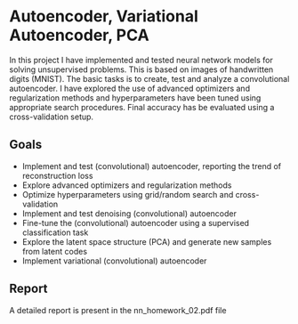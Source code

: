 # Autoencoder, Variational Autoencoder, PCA
In this project I have implemented and tested neural network models for solving unsupervised problems. This is based on images of handwritten digits (MNIST). The basic tasks is to create, test and analyze a convolutional autoencoder. I have explored the use of advanced optimizers and regularization methods and  hyperparameters have been tuned using appropriate search procedures. Final accuracy has be evaluated using a cross-validation setup.

## Goals
- Implement and test (convolutional) autoencoder, reporting the trend of reconstruction loss
- Explore advanced optimizers and regularization methods
- Optimize hyperparameters using grid/random search and cross-validation
- Implement and test denoising (convolutional) autoencoder
- Fine-tune the (convolutional) autoencoder using a supervised classification task
- Explore the latent space structure (PCA) and generate new samples from latent codes
- Implement variational (convolutional) autoencoder

## Report
A detailed report is present in the nn_homework_02.pdf file

